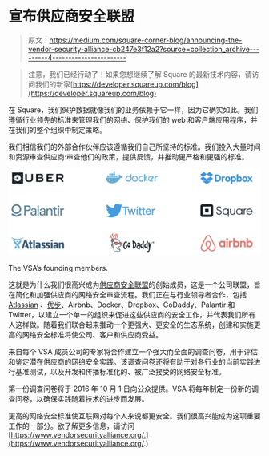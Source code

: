 # 宣布供应商安全联盟

> 原文：<https://medium.com/square-corner-blog/announcing-the-vendor-security-alliance-cb247e3f12a2?source=collection_archive---------4----------------------->

> 注意，我们已经行动了！如果您想继续了解 Square 的最新技术内容，请访问我们的新家[https://developer.squareup.com/blog](https://developer.squareup.com/blog)

在 Square，我们保护数据就像我们的业务依赖于它一样，因为它确实如此。我们遵循行业领先的标准来管理我们的网络、保护我们的 web 和客户端应用程序，并在我们的整个组织中制定策略。

我们相信我们的外部合作伙伴应该遵循我们自己所坚持的标准。我们投入大量时间和资源审查供应商:审查他们的政策，提供反馈，并推动更严格和更强的标准。

![](img/4158f98b455bf40a7bd79e8b283d3483.png)

The VSA’s founding members.

这就是为什么我们很高兴成为[供应商安全联盟](https://www.vendorsecurityalliance.org/)的创始成员，这是一个公司联盟，旨在简化和加强供应商的网络安全审查流程。我们正在与行业领导者合作，包括 [Atlassian](http://blogs.atlassian.com/2016/09/vendor-security-alliance/) 、[优步](https://newsroom.uber.com/more-secure-tomorrow/)、Airbnb、Docker、Dropbox、GoDaddy、Palantir 和 Twitter，以建立一个单一的组织来促进这些供应商的安全工作，并代表我们所有人这样做。随着我们联合起来推动一个更强大、更安全的生态系统，创建和实施更高的网络安全标准将使公司、客户和供应商受益。

来自每个 VSA 成员公司的专家将合作建立一个强大而全面的调查问卷，用于评估和鉴定潜在供应商的网络安全实践。该调查问卷还将有助于对各行业的当前实践进行基准测试，以及开发和传播标准化的、被广泛接受的网络安全标准。

第一份调查问卷将于 2016 年 10 月 1 日向公众提供。VSA 将每年制定一份新的调查问卷，以确保实践随着技术的进步而发展。

更高的网络安全标准使互联网对每个人来说都更安全。我们很高兴能成为这项重要工作的一部分。欲了解更多信息，请访问[https://www.vendorsecurityalliance.org/.](https://www.vendorsecurityalliance.org/.)